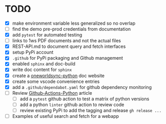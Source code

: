 # TODO

- [x] make environment variable less generalized so no overlap
- [ ] find the demo pre-prod credentials from documentation
- [x] add `pytest` for automated testing
- [ ] links to 1ws PDF documents and not the actual files
- [x] REST-API.md to document query and fetch interfaces
- [x] setup PyPi account
- [x] `.github` for PyPi packaging and Github management
- [x] enabled `sphinx` and doc-build
- [x] write doc content for `sphinx`
- [x] create a [oneworldsync-python](https://oneworldsync-python.readthedocs.io/) doc website
- [x] create some vscode convenience entries
- [x] add a `.github/dependabot.yaml` for github dependency monitoring
- [ ] Review [Github-Actions-Python](https://realpython.com/github-actions-python/) article
  - [ ] add a `pytest` github action to test a matrix of python versions
  - [ ] add a python `linter` github action to review code
  - [ ] review existing PyPi to add the tagging and release `gh release ...`
- [ ] Examples of useful search and fetch for a webapp
